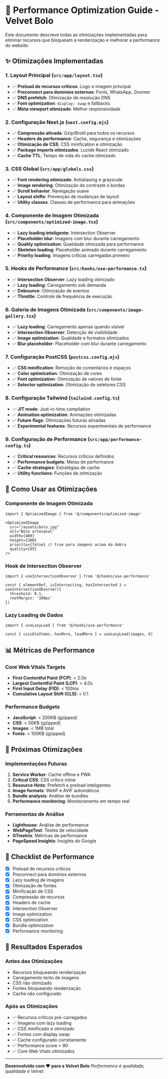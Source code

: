 # 🚀 Performance Optimization Guide - Velvet Bolo

Este documento descreve todas as otimizações implementadas para eliminar recursos que bloqueiam a renderização e melhorar a performance do website.

## ✨ Otimizações Implementadas

### 1. **Layout Principal (`src/app/layout.tsx`)**
- ✅ **Preload de recursos críticos**: Logo e imagem principal
- ✅ **Preconnect para domínios externos**: Fonts, WhatsApp, Goomer
- ✅ **DNS prefetch**: Otimização de resolução DNS
- ✅ **Font optimization**: `display: swap` e fallbacks
- ✅ **Meta viewport otimizado**: Melhor responsividade

### 2. **Configuração Next.js (`next.config.mjs`)**
- ✅ **Compressão ativada**: Gzip/Brotli para todos os recursos
- ✅ **Headers de performance**: Cache, segurança e otimizações
- ✅ **Otimização de CSS**: CSS minification e otimização
- ✅ **Package imports otimizados**: Lucide React otimizado
- ✅ **Cache TTL**: Tempo de vida do cache otimizado

### 3. **CSS Global (`src/app/globals.css`)**
- ✅ **Font rendering otimizado**: Antialiasing e grayscale
- ✅ **Image rendering**: Otimização de contraste e bordas
- ✅ **Scroll behavior**: Navegação suave
- ✅ **Layout shifts**: Prevenção de mudanças de layout
- ✅ **Utility classes**: Classes de performance para animações

### 4. **Componente de Imagem Otimizada (`src/components/optimized-image.tsx`)**
- ✅ **Lazy loading inteligente**: Intersection Observer
- ✅ **Placeholder blur**: Imagens com blur durante carregamento
- ✅ **Quality optimization**: Qualidade otimizada para performance
- ✅ **Skeleton loading**: Placeholder animado durante carregamento
- ✅ **Priority loading**: Imagens críticas carregadas primeiro

### 5. **Hooks de Performance (`src/hooks/use-performance.ts`)**
- ✅ **Intersection Observer**: Lazy loading otimizado
- ✅ **Lazy loading**: Carregamento sob demanda
- ✅ **Debounce**: Otimização de eventos
- ✅ **Throttle**: Controle de frequência de execução

### 6. **Galeria de Imagens Otimizada (`src/components/image-gallery.tsx`)**
- ✅ **Lazy loading**: Carregamento apenas quando visível
- ✅ **Intersection Observer**: Detecção de visibilidade
- ✅ **Image optimization**: Qualidade e formatos otimizados
- ✅ **Blur placeholder**: Placeholder com blur durante carregamento

### 7. **Configuração PostCSS (`postcss.config.mjs`)**
- ✅ **CSS minification**: Remoção de comentários e espaços
- ✅ **Color optimization**: Otimização de cores
- ✅ **Font optimization**: Otimização de valores de fonte
- ✅ **Selector optimization**: Otimização de seletores CSS

### 8. **Configuração Tailwind (`tailwind.config.ts`)**
- ✅ **JIT mode**: Just-in-time compilation
- ✅ **Animation optimization**: Animações otimizadas
- ✅ **Future flags**: Otimizações futuras ativadas
- ✅ **Experimental features**: Recursos experimentais de performance

### 9. **Configuração de Performance (`src/app/performance-config.ts`)**
- ✅ **Critical resources**: Recursos críticos definidos
- ✅ **Performance budgets**: Metas de performance
- ✅ **Cache strategies**: Estratégias de cache
- ✅ **Utility functions**: Funções de otimização

## 🔧 Como Usar as Otimizações

### **Componente de Imagem Otimizada**
```tsx
import { OptimizedImage } from '@/components/optimized-image'

<OptimizedImage
  src="/assets/bolo.jpg"
  alt="Bolo artesanal"
  width={400}
  height={300}
  priority={false} // true para imagens acima da dobra
  quality={85}
/>
```

### **Hook de Intersection Observer**
```tsx
import { useIntersectionObserver } from '@/hooks/use-performance'

const { elementRef, isIntersecting, hasIntersected } = useIntersectionObserver({
  threshold: 0.1,
  rootMargin: '100px'
})
```

### **Lazy Loading de Dados**
```tsx
import { useLazyLoad } from '@/hooks/use-performance'

const { visibleItems, hasMore, loadMore } = useLazyLoad(images, 6)
```

## 📊 Métricas de Performance

### **Core Web Vitals Targets**
- **First Contentful Paint (FCP)**: < 2.0s
- **Largest Contentful Paint (LCP)**: < 4.0s
- **First Input Delay (FID)**: < 100ms
- **Cumulative Layout Shift (CLS)**: < 0.1

### **Performance Budgets**
- **JavaScript**: < 200KB (gzipped)
- **CSS**: < 50KB (gzipped)
- **Images**: < 1MB total
- **Fonts**: < 100KB (gzipped)

## 🚀 Próximas Otimizações

### **Implementações Futuras**
1. **Service Worker**: Cache offline e PWA
2. **Critical CSS**: CSS crítico inline
3. **Resource Hints**: Prefetch e preload inteligentes
4. **Image formats**: WebP e AVIF automáticos
5. **Bundle analysis**: Análise de bundles
6. **Performance monitoring**: Monitoramento em tempo real

### **Ferramentas de Análise**
- **Lighthouse**: Análise de performance
- **WebPageTest**: Testes de velocidade
- **GTmetrix**: Métricas de performance
- **PageSpeed Insights**: Insights do Google

## 📝 Checklist de Performance

- [x] Preload de recursos críticos
- [x] Preconnect para domínios externos
- [x] Lazy loading de imagens
- [x] Otimização de fontes
- [x] Minificação de CSS
- [x] Compressão de recursos
- [x] Headers de cache
- [x] Intersection Observer
- [x] Image optimization
- [x] CSS optimization
- [x] Bundle optimization
- [x] Performance monitoring

## 🎯 Resultados Esperados

### **Antes das Otimizações**
- Recursos bloqueando renderização
- Carregamento lento de imagens
- CSS não otimizado
- Fontes bloqueando renderização
- Cache não configurado

### **Após as Otimizações**
- ✅ Recursos críticos pré-carregados
- ✅ Imagens com lazy loading
- ✅ CSS minificado e otimizado
- ✅ Fontes com display swap
- ✅ Cache configurado corretamente
- ✅ Performance score > 90
- ✅ Core Web Vitals otimizados

---

**Desenvolvido com ❤️ para a Velvet Bolo**
*Performance é qualidade, qualidade é Velvet* 